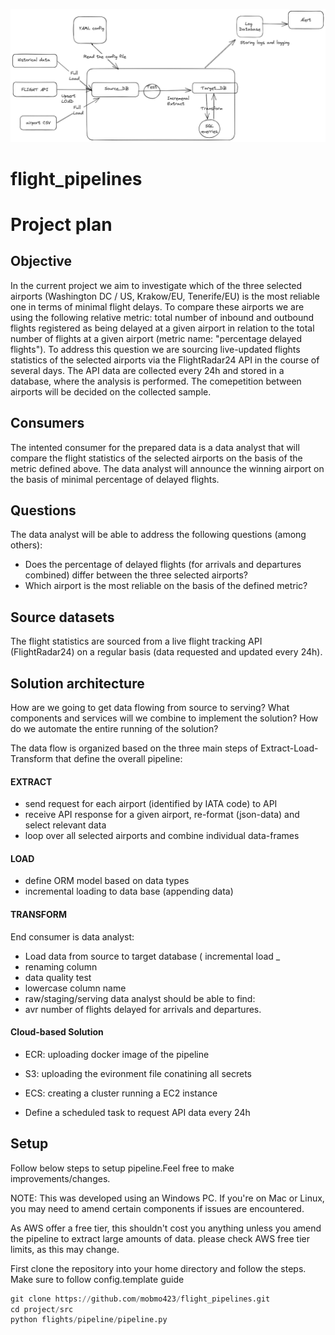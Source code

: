 ![Excalidraw Image](images/Untitled-2023-02-13-0758.png)

# flight_pipelines

# Project plan

## Objective

In the current project we aim to investigate which of the three selected airports (Washington DC / US, Krakow/EU, Tenerife/EU) is the most reliable one in terms of minimal flight delays. To compare these airports we are using the following relative metric: total number of inbound and outbound flights registered as being delayed at a given airport in relation to the total number of flights at a given airport (metric name: "percentage delayed flights"). To address this question we are sourcing live-updated flights statistics of the selected airports via the FlightRadar24 API in the course of several days. The API data are collected every 24h and stored in a database, where the analysis is performed. The comepetition between airports will be decided on the collected sample.

## Consumers

The intented consumer for the prepared data is a data analyst that will compare the flight statistics of the selected airports on the basis of the metric defined above. The data analyst will announce the winning airport on the basis of minimal percentage of delayed flights.

## Questions

The data analyst will be able to address the following questions (among others): 

+ Does the percentage of delayed flights (for arrivals and departures combined) differ between the three selected airports? 
+ Which airport is the most reliable on the basis of the defined metric?

## Source datasets

The flight statistics are sourced from a live flight tracking API (FlightRadar24) on a regular basis (data requested and updated every 24h).

## Solution architecture

How are we going to get data flowing from source to serving? What components and services will we combine to implement the solution? How do we automate the entire running of the solution?

The data flow is organized based on the three main steps of Extract-Load-Transform that define the overall pipeline:

#### EXTRACT

- send request for each airport (identified by IATA code) to API
- receive API response for a given airport, re-format (json-data) and select relevant data 
- loop over all selected airports and combine individual data-frames

#### LOAD

- define ORM model based on data types
- incremental loading to data base (appending data)

#### TRANSFORM

End consumer is data analyst:
- Load data from source to target database (  incremental load _
- renaming  column
- data quality test
- lowercase column name
- raw/staging/serving
data analyst should be able to find: 
- avr number of flights delayed for arrivals and departures.

#### Cloud-based Solution

+ ECR: uploading docker image of the pipeline

+ S3: uploading the evironment file conatining all secrets

+ ECS: creating a cluster running a EC2 instance

+  Define a scheduled task to request API data every 24h

## Setup

Follow below steps to setup pipeline.Feel free to make improvements/changes.

NOTE: This was developed using an Windows PC. If you're on Mac or Linux, you may need to amend certain components if issues are encountered.

As AWS offer a free tier, this shouldn't cost you anything unless you amend the pipeline to extract large amounts of data. please check AWS free tier limits, as this may change.

First clone the repository into your home directory and follow the steps.
Make sure to follow config.template guide 

```python
git clone https://github.com/mobmo423/flight_pipelines.git
cd project/src
python flights/pipeline/pipeline.py
```
